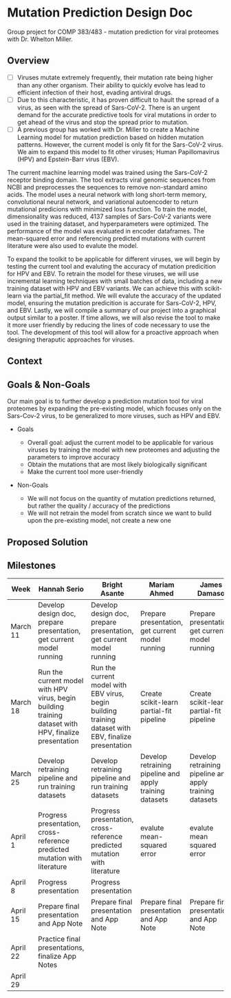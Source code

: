 # Mutation Prediction Design Doc 
Group project for COMP 383/483 - mutation prediction for viral proteomes with Dr. Whelton Miller. 
## Overview
- [ ] Viruses mutate extremely frequently, their mutation rate being higher than any other organism. Their ability to quickly evolve has lead to efficient infection of their host, evading antiviral drugs.
- [ ] Due to this characteristic, it has proven difficult to hault the spread of a virus, as seen with the spread of Sars-CoV-2. There is an urgent demand for the accurate predictive tools for viral mutations in order to get ahead of the virus and stop the spread prior to mutation.
- [ ] A previous group has worked with Dr. Miller to create a Machine Learning model for mutation prediction based on hidden mutation patterns. However, the current model is only fit for the Sars-CoV-2 virus. We aim to expand this model to fit other viruses; Human Papillomavirus (HPV) and Epstein-Barr virus (EBV).

The current machine learning model was trained using the Sars-CoV-2 receptor binding domain. The tool extracts viral genomic sequences from NCBI and preprocesses the sequences to remove non-standard amino acids. The model uses a neural network with long short-term memory, convolutional neural network, and variational autoencoder to return mutational predicions with minimized loss function. To train the model, dimensionality was reduced, 4137 samples of Sars-CoV-2 variants were used in the training dataset, and hyperparameters were optimized. The performance of the model was evaluated in encoder dataframes. The mean-squared error and referencing predicted mutations with current literature were also used to evalute the model.

To expand the toolkit to be applicable for different viruses, we will begin by testing the current tool and evaluting the accuracy of mutation predicition for HPV and EBV. To retrain the model for these viruses, we will use incremental learning techniques with small batches of data, including a new training dataset with HPV and EBV variants. We can achieve this with scikit-learn via the partial_fit method. We will evalute the accuracy of the updated model, ensuring the mutation predicition is accurate for Sars-CoV-2, HPV, and EBV. Lastly, we will compile a summary of our project into a graphical output similar to a poster. If time allows, we will also revise the tool to make it more user friendly by reducing the lines of code necessary to use the tool. The development of this tool will allow for a proactive approach when designing theraputic approaches for viruses.

## Context

## Goals & Non-Goals
Our main goal is to further develop a prediction mutation tool for viral proteomes by expanding the pre-existing model, which focuses only on the Sars-Cov-2 virus, to be generalized to more viruses, such as HPV and EBV. 
- Goals
  - Overall goal: adjust the current model to be applicable for various viruses by training the model with new proteomes and adjusting the parameters to improve accuracy
  - Obtain the mutations that are most likely biologically significant
  - Make the current tool more user-friendly
 
- Non-Goals
  - We will not focus on the quantity of mutation predictions returned, but rather the quality / accuracy of the predictions
  - We will not retrain the model from scratch since we want to build upon the pre-existing model, not create a new one
## Proposed Solution

## Milestones
| Week | Hannah Serio | Bright Asante | Mariam Ahmed | James Damaso |
| --- | --- | --- | --- | --- |
| March 11 | Develop design doc, prepare presentation, get current model running | Develop design doc, prepare presentation, get current model running | Prepare presentation, get current model running | Prepare presentation, get current model running |
| March 18 | Run the current model with HPV virus, begin building training dataset with HPV, finalize presentation | Run the current model with EBV virus, begin building training dataset with EBV, finalize presentation | Create scikit-learn partial-fit pipeline | Create scikit-learn partial-fit pipeline |
| March 25 | Develop retraining pipeline and run training datasets | Develop retraining pipeline and run training datasets | Develop retraining pipeline and apply training datasets | Develop retraining pipeline and apply training datasets |
| April 1 | Progress presentation, cross-reference predicted mutation with literature | Progress presentation, cross-reference predicted mutation with literature | evalute mean-squared error | evalute mean squared error |
| April 8 | Progress presentation | Progress presentation |  |  |
| April 15| Prepare final presentation and App Note | Prepare final presentation and App Note | Prepare final presentation and App Note | Prepare final presentation and App Note |
| April 22 | Practice final presentations, finalize App Notes |  |  |  |
| April 29 | |  |  |  |
